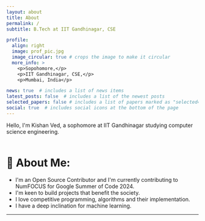 ```yaml
---
layout: about
title: About
permalink: /
subtitle: B.Tech at IIT Gandhinagar, CSE

profile:
  align: right
  image: prof_pic.jpg
  image_circular: true # crops the image to make it circular
  more_info: >
    <p>Sopohomore,</p>
    <p>IIT Gandhinagar, CSE,</p>
    <p>Mumbai, India</p>

news: true  # includes a list of news items
latest_posts: false  # includes a list of the newest posts
selected_papers: false # includes a list of papers marked as "selected={true}"
social: true  # includes social icons at the bottom of the page
---
```


Hello, I'm Kishan Ved, a sophomore at IIT Gandhinagar studying computer science engineering.<br><br>
# 💫 About Me:
- I'm an Open Source Contributor and I'm currently contributing to NumFOCUS for Google Summer of Code 2024.<br>
- I'm keen to build projects that benefit the society.<br>
- I love competitive programming, algorithms and their implementation.<br>
- I have a deep inclination for machine learning.

---